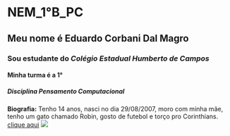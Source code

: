 # **NEM_1°B_PC**
## Meu nome é Eduardo Corbani Dal Magro
### Sou estudante do _Colégio Estadual Humberto de Campos_
#### Minha turma é a 1°
##### Disciplina _Pensamento Computacional_
**Biografia:** Tenho 14 anos, nasci no dia 29/08/2007, moro com minha mãe, tenho um gato chamado Robin, gosto de futebol e torço pro Corinthians.
[clique aqui](https://www.youtube.com/watch?v=P2qvD7LRBAo)
![](https://logodownload.org/corinthians-logo-corinthians-escudo/)
